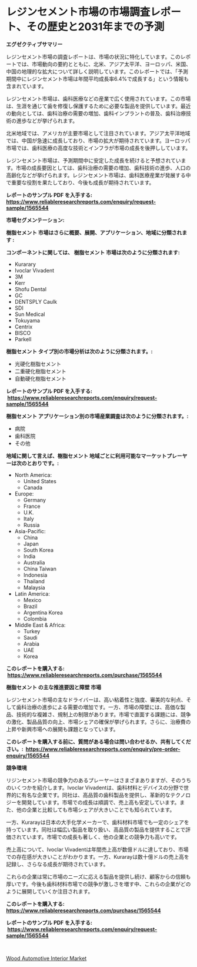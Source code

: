 <p><h1>レジンセメント市場の市場調査レポート、その歴史と2031年までの予測</h1></p><p><strong>エグゼクティブサマリー</strong></p>
<p><p>レジンセメント市場の調査レポートは、市場の状況に特化しています。このレポートでは、市場動向の要約とともに、北米、アジア太平洋、ヨーロッパ、米国、中国の地理的な拡大について詳しく説明しています。このレポートでは、「予測期間中にレジンセメント市場は年間平均成長率6.4%で成長する」という情報も含まれています。</p><p>レジンセメント市場は、歯科医療などの産業で広く使用されています。この市場は、生涯を通じて歯を修復し保護するために必要な製品を提供しています。最近の動向としては、歯科治療の需要の増加、歯科インプラントの普及、歯科治療技術の進歩などが挙げられます。</p><p>北米地域では、アメリカが主要市場として注目されています。アジア太平洋地域では、中国が急速に成長しており、市場の拡大が期待されています。ヨーロッパ市場では、歯科医療の高度な技術とインフラが市場の成長を後押ししています。</p><p>レジンセメント市場は、予測期間中に安定した成長を続けると予想されています。市場の成長要因としては、歯科治療の需要の増加、歯科技術の進歩、人口の高齢化などが挙げられます。レジンセメント市場は、歯科医療産業が発展する中で重要な役割を果たしており、今後も成長が期待されています。</p></p>
<p><strong>レポートのサンプル PDF を入手する: <a href="https://www.reliableresearchreports.com/enquiry/request-sample/1565544">https://www.reliableresearchreports.com/enquiry/request-sample/1565544</a></strong></p>
<p><strong>市場セグメンテーション:</strong></p>
<p><strong> 樹脂セメント 市場はさらに概要、展開、アプリケーション、地域に分類されます :</strong></p>
<p><strong>コンポーネントに関しては、 樹脂セメント 市場は次のように分類されます: &nbsp;</strong></p>
<p><ul><li>Kurarary</li><li>Ivoclar Vivadent</li><li>3M</li><li>Kerr</li><li>Shofu Dental</li><li>GC</li><li>DENTSPLY Caulk</li><li>SDI</li><li>Sun Medical</li><li>Tokuyama</li><li>Centrix</li><li>BISCO</li><li>Parkell</li></ul></p>
<p><strong> 樹脂セメント タイプ別の市場分析は次のように分類されます。:</strong></p>
<p><ul><li>光硬化樹脂セメント</li><li>二重硬化樹脂セメント</li><li>自動硬化樹脂セメント</li></ul></p>
<p><strong>レポートのサンプル PDF を入手する: &nbsp;<a href="https://www.reliableresearchreports.com/enquiry/request-sample/1565544">https://www.reliableresearchreports.com/enquiry/request-sample/1565544</a></strong></p>
<p><strong> 樹脂セメント アプリケーション別の市場産業調査は次のように分類されます。:</strong></p>
<p><ul><li>病院</li><li>歯科医院</li><li>その他</li></ul></p>
<p><strong>地域に関して言えば、樹脂セメント 地域ごとに利用可能なマーケットプレーヤーは次のとおりです。:</strong></p>
<p><ul>
    <li>
        North America:
        <ul>
            <li>United States</li>
            <li>Canada</li>
        </ul>
    </li>
    <li>
        Europe:
        <ul>
            <li>Germany</li>
            <li>France</li>
            <li>U.K.</li>
            <li>Italy</li>
            <li>Russia</li>
        </ul>
    </li>
    <li>
        Asia-Pacific:
        <ul>
            <li>China</li>
            <li>Japan</li>
            <li>South Korea</li>
            <li>India</li>
            <li>Australia</li>
            <li>China Taiwan</li>
            <li>Indonesia</li>
            <li>Thailand</li>
            <li>Malaysia</li>
        </ul>
    </li>
    <li>
        Latin America:
        <ul>
            <li>Mexico</li>
            <li>Brazil</li>
            <li>Argentina Korea</li>
            <li>Colombia</li>
        </ul>
    </li>
    <li>
        Middle East & Africa:
        <ul>
            <li>Turkey</li>
            <li>Saudi</li>
            <li>Arabia</li>
            <li>UAE</li>
            <li>Korea</li>
        </ul>
    </li>
    </ul></p>
<p><strong>このレポートを購入する: &nbsp;<a href="https://www.reliableresearchreports.com/purchase/1565544">https://www.reliableresearchreports.com/purchase/1565544</a></strong></p>
<p><strong>樹脂セメント の主な推進要因と障壁 市場</strong></p>
<p><p>レジンセメント市場の主なドライバーは、高い粘着性と強度、審美的な利点、そして歯科治療の進歩による需要の増加です。一方、市場の障壁には、高価な製品、技術的な複雑さ、規制上の制限があります。市場で直面する課題には、競争の激化、製品品質の向上、市場シェアの確保が挙げられます。さらに、治療費の上昇や新興市場への展開も課題となっています。</p></p>
<p><strong>このレポートを購入する前に、質問がある場合は問い合わせるか、共有してください。:&nbsp; <a href="https://www.reliableresearchreports.com/enquiry/pre-order-enquiry/1565544">https://www.reliableresearchreports.com/enquiry/pre-order-enquiry/1565544</a></strong></p>
<p><strong>競争環境</strong></p>
<p><p>リジンセメント市場の競争力のあるプレーヤーはさまざまありますが、そのうちのいくつかを紹介します。Ivoclar Vivadentは、歯科材料とデバイスの分野で世界的に有名な企業です。同社は、高品質の歯科製品を提供し、革新的なテクノロジーを開発しています。市場での成長は順調で、売上高も安定しています。また、他の企業と比較しても市場シェアが大きいことでも知られています。</p><p>一方、Kurarayは日本の大手化学メーカーで、歯科材料市場でも一定のシェアを持っています。同社は幅広い製品を取り扱い、高品質の製品を提供することで評価されています。市場での成長も著しく、他の企業との競争力も高いです。</p><p>売上高について、Ivoclar Vivadentは年間売上高が数億ドルに達しており、市場での存在感が大きいことがわかります。一方、Kurarayは数十億ドルの売上高を記録し、さらなる成長が期待されています。</p><p>これらの企業は常に市場のニーズに応える製品を提供し続け、顧客からの信頼も厚いです。今後も歯科材料市場での競争が激しさを増す中、これらの企業がどのように展開していくか注目されます。</p></p>
<p><strong>このレポートを購入する: &nbsp; <a href="https://www.reliableresearchreports.com/purchase/1565544">https://www.reliableresearchreports.com/purchase/1565544</a></strong></p>
<p><strong>レポートのサンプル PDF を入手する: &nbsp;<a href="https://www.reliableresearchreports.com/enquiry/request-sample/1565544">https://www.reliableresearchreports.com/enquiry/request-sample/1565544</a></strong><strong></strong></p>
<p>&nbsp;</p>
<p><p><a href="https://valiant-lunge-8fe.notion.site/Wood-Automotive-Interior-Market-Analysis-and-Market-Size-Global-Industry-Overview-Market-Segmentat-2e73f8a2c983426f8c4bed036f075299">Wood Automotive Interior Market</a></p></p>
